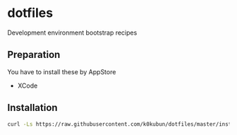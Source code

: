 # dotfiles

Development environment bootstrap recipes

## Preparation

You have to install these by AppStore

- XCode

## Installation

```bash
curl -Ls https://raw.githubusercontent.com/k0kubun/dotfiles/master/install.sh | bash
```
